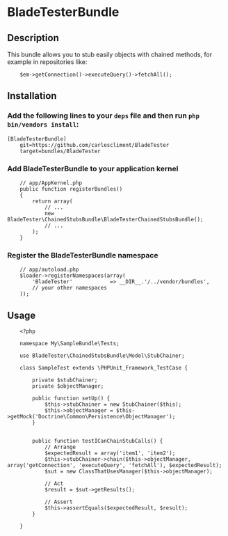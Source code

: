 BladeTesterBundle
=================


## Description

This bundle allows you to stub easily objects with chained methods, for example in repositories like:

```
    $em->getConnection()->executeQuery()->fetchAll();
```

## Installation

### Add the following lines to your  `deps` file and then run `php bin/vendors install`:

```
[BladeTesterBundle]
    git=https://github.com/carlescliment/BladeTester
    target=bundles/BladeTester
```



### Add BladeTesterBundle to your application kernel
```
    // app/AppKernel.php
    public function registerBundles()
    {
        return array(
            // ...
            new BladeTester\ChainedStubsBundle\BladeTesterChainedStubsBundle();
            // ...
        );
    }
```

### Register the BladeTesterBundle namespace
```
    // app/autoload.php
    $loader->registerNamespaces(array(
        'BladeTester'            => __DIR__.'/../vendor/bundles',
        // your other namespaces
    ));
```

## Usage

```
    <?php

    namespace My\SampleBundle\Tests;

    use BladeTester\ChainedStubsBundle\Model\StubChainer;

    class SampleTest extends \PHPUnit_Framework_TestCase {

        private $stubChainer;
        private $objectManager;

        public function setUp() {
            $this->stubChainer = new StubChainer($this);
            $this->objectManager = $this->getMock('Doctrine\Common\Persistence\ObjectManager');
        }


        public function testICanChainStubCalls() {
            // Arrange
            $expectedResult = array('item1', 'item2');
            $this->stubChainer->chain($this->objectManager, array('getConnection', 'executeQuery', 'fetchAll'), $expectedResult);
            $sut = new ClassThatUsesManager($this->objectManager);

            // Act
            $result = $sut->getResults();
            
            // Assert
            $this->assertEquals($expectedResult, $result);
        }

    }

````